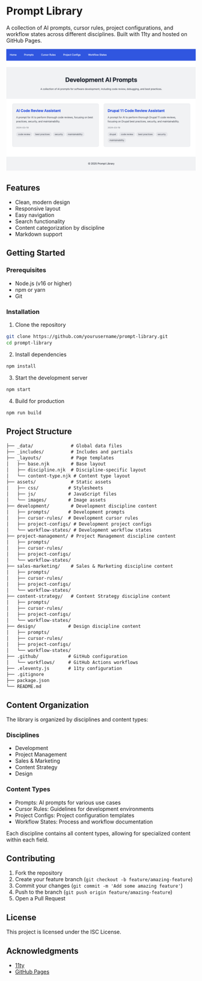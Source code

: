 # Prompt Library

A collection of AI prompts, cursor rules, project configurations, and workflow states across different disciplines. Built with 11ty and hosted on GitHub Pages.

![Screenshot of the Prompt Library showing the Development AI Prompts page](assets/images/prompt_library.png)

## Features

- Clean, modern design
- Responsive layout
- Easy navigation
- Search functionality
- Content categorization by discipline
- Markdown support

## Getting Started

### Prerequisites

- Node.js (v16 or higher)
- npm or yarn
- Git

### Installation

1. Clone the repository
```bash
git clone https://github.com/yourusername/prompt-library.git
cd prompt-library
```

2. Install dependencies
```bash
npm install
```

3. Start the development server
```bash
npm start
```

4. Build for production
```bash
npm run build
```

## Project Structure

```
├── _data/              # Global data files
├── _includes/          # Includes and partials
├── _layouts/           # Page templates
│   ├── base.njk        # Base layout
│   ├── discipline.njk  # Discipline-specific layout
│   └── content-type.njk # Content type layout
├── assets/             # Static assets
│   ├── css/           # Stylesheets
│   ├── js/            # JavaScript files
│   └── images/        # Image assets
├── development/        # Development discipline content
│   ├── prompts/       # Development prompts
│   ├── cursor-rules/  # Development cursor rules
│   ├── project-configs/ # Development project configs
│   └── workflow-states/ # Development workflow states
├── project-management/ # Project Management discipline content
│   ├── prompts/
│   ├── cursor-rules/
│   ├── project-configs/
│   └── workflow-states/
├── sales-marketing/    # Sales & Marketing discipline content
│   ├── prompts/
│   ├── cursor-rules/
│   ├── project-configs/
│   └── workflow-states/
├── content-strategy/   # Content Strategy discipline content
│   ├── prompts/
│   ├── cursor-rules/
│   ├── project-configs/
│   └── workflow-states/
├── design/            # Design discipline content
│   ├── prompts/
│   ├── cursor-rules/
│   ├── project-configs/
│   └── workflow-states/
├── .github/           # GitHub configuration
│   └── workflows/     # GitHub Actions workflows
├── .eleventy.js       # 11ty configuration
├── .gitignore
├── package.json
└── README.md
```

## Content Organization

The library is organized by disciplines and content types:

### Disciplines
- Development
- Project Management
- Sales & Marketing
- Content Strategy
- Design

### Content Types
- Prompts: AI prompts for various use cases
- Cursor Rules: Guidelines for development environments
- Project Configs: Project configuration templates
- Workflow States: Process and workflow documentation

Each discipline contains all content types, allowing for specialized content within each field.

## Contributing

1. Fork the repository
2. Create your feature branch (`git checkout -b feature/amazing-feature`)
3. Commit your changes (`git commit -m 'Add some amazing feature'`)
4. Push to the branch (`git push origin feature/amazing-feature`)
5. Open a Pull Request

## License

This project is licensed under the ISC License.

## Acknowledgments

- [11ty](https://www.11ty.dev/)
- [GitHub Pages](https://pages.github.com/) 